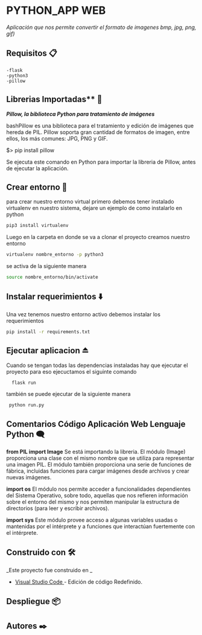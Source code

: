  # PYTHON_APP WEB

_Aplicación que nos permite convertir el formato de imagenes bmp, jpg, png, gif)_ 

## Requisitos  📋
```list
-flask
-python3
-pillow
```
## Librerias Importadas** :bookmark_tabs:

***Pillow, la biblioteca Python para tratamiento de imágenes***

bashPillow es una biblioteca para el tratamiento y edición de imágenes que hereda de PIL. Pillow soporta gran cantidad de formatos de imagen, entre ellos, los más comunes: JPG, PNG y GIF.

$> pip install pillow

Se ejecuta este comando en Python para importar la libreria de Pillow, antes de ejecutar la aplicación.

## Crear entorno 🚀
para crear nuestro entorno virtual primero debemos tener instalado virtualenv en nuestro sistema, dejare un ejemplo de como instalarlo en python

```bash
pip3 install virtualenv
```

Luego en la carpeta en donde se va a clonar el proyecto creamos nuestro entorno

```bash
virtualenv nombre_entorno -p python3
```

se activa de la siguiente manera 
```bash
source nombre_entorno/bin/activate
```

## Instalar requerimientos :arrow_down: 

Una vez tenemos nuestro entorno activo debemos instalar los requerimientos

```bash
pip install -r requirements.txt
```

## Ejecutar aplicacion :eject_button:

Cuando se tengan todas las dependencias instaladas hay que ejecutar el proyecto para eso ejecuctamos el siguinte comando 
```python
  flask run
```

también se puede ejecutar de la siguiente manera
```python
 python run.py
```


## Comentarios Código Aplicación Web Lenguaje Python :left_speech_bubble:

**from PIL import Image** Se está importando la libreria. El módulo (Image) proporciona una clase con el mismo nombre que se utiliza para representar una imagen PIL. El módulo también proporciona una serie de funciones de fábrica, incluidas funciones para cargar imágenes desde archivos y crear nuevas imágenes.
                      
**import os** El módulo nos permite acceder a funcionalidades dependientes del Sistema Operativo, sobre todo, aquellas que nos refieren información sobre el entorno del mismo y nos permiten manipular la estructura de directorios (para leer y escribir archivos).
          
**import sys** Este módulo provee acceso a algunas variables usadas o mantenidas por el intérprete y a funciones que interactúan fuertemente con el intérprete.

          
  ## Construido con 🛠️

_Este proyecto fue construido en _

* [Visual Studio Code ](https://code.visualstudio.com/) - Edición de código Redefinido. 


## Despliegue 📦


## Autores ✒️


